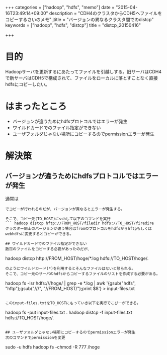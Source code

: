 +++
categories = ["hadoop", "hdfs", "memo"]
date = "2015-04-16T23:49:14+09:00"
description = "CDH4のクラスタからCDH5へファイルをコピーするさいのメモ"
jtitle = "バージョンの異なるクラスタ間でのdistcp"
keywords = ["hadoop", "hdfs", "distcp"]
title = "distcp_20150416"

+++
# 目的
Hadoopサーバを更新するにあたってファイルを引越しする。旧サーバはCDH4で新サーバはCDH5で構成されて、ファイルをローカルに落とすことなく直接hdfsにコピーしたい。

# はまったところ
* バージョンが違うためにhdfsプロトコルではエラーが発生
* ワイルドカードでのファイル指定ができない
* ユーザフォルダじゃない場所にコピーするのでpermissionエラーが発生

# 解決策
## バージョンが違うためにhdfsプロトコルではエラーが発生
通常は
``` hadoop distcp hdfs://FROM_HOST/filedir hdfs://TO_HOST/firedire
でコピーが行われるのだが、バージョンが異なるとエラーが発生する。

そこで、コピー先(TO_HOST)にsshして以下のコマンドを実行
``` hadoop distcp hftp://FROM_HOST/filedir hdfs://TO_HOST/firedire
クラスター同士のバージョンが違う場合はfromのプロトコルをhdfsからhftpもしくはwebhdfsに変更するとコピーができる。

## ワイルドカードでのファイル指定ができない
数百のファイルをコピーする必要があったのだが、

```
hadoop distcp hftp://FROM_HOST/hoge/*.log hdfs://TO_HOST/hoge/.
```
のようにワイルドカード(*)を利用するとそんなファイルはないと怒られる。
そこで、コピー元のサーバのhdfsからコピーするファイルのリストを作成する必要がある。

```
hadoop fs -lsr hdfs:///hoge/ | grep -e *.log | awk '{gsub("hdfs", "hftp");gsub("///", "//FROM_HOST/");print $8'}   > input-files.txt
```

このinput-files.txtをTO_HOSTにもっていき以下を実行でこぴーができる。

```
hadoop fs -put input-files.txt  .
hadoop distcp -f input-files.txt hdfs://TO_HOST/hoge/.
```

## ユーザフォルダじゃない場所にコピーするのでpermissionエラーが発生
次のコマンドでpermissionを変更

```
sudo -u hdfs hadoop fs -chmod -R 777 /hoge
```

